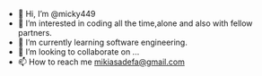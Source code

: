 - 👋 Hi, I’m @micky449
- 👀 I’m interested in coding all the time,alone and also with fellow partners.
- 🌱 I’m currently learning software engineering.
- 💞️ I’m looking to collaborate on ...
- 📫 How to reach me mikiasadefa@gmail.com

<!---
micky449/micky449 is a ✨ special ✨ repository because its `README.md` (this file) appears on your GitHub profile.
You can click the Preview link to take a look at your changes.
--->
